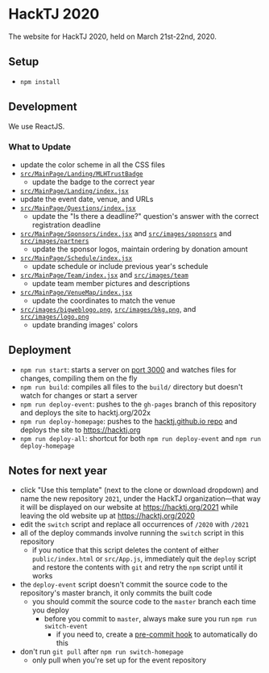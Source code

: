 # HackTJ 2020

The website for HackTJ 2020, held on March 21st-22nd, 2020.

## Setup

-   `npm install`

## Development

We use ReactJS.

### What to Update

-   update the color scheme in all the CSS files
-   [`src/MainPage/Landing/MLHTrustBadge`](src/MainPage/Landing/MLHTrustBadge)
    -   update the badge to the correct year
-   [`src/MainPage/Landing/index.jsx`](src/MainPage/Landing/index.jsx)
-   update the event date, venue, and URLs
-   [`src/MainPage/Questions/index.jsx`](src/MainPage/Questions/index.jsx)
    -   update the "Is there a deadline?" question's answer with the correct registration deadline
-   [`src/MainPage/Sponsors/index.jsx`](src/MainPage/Sponsors/index.jsx) and [`src/images/sponsors`](src/images/sponsors) and [`src/images/partners`](src/images/partners)
    -   update the sponsor logos, maintain ordering by donation amount
-   [`src/MainPage/Schedule/index.jsx`](src/MainPage/Schedule/index.jsx)
    -   update schedule or include previous year's schedule
-   [`src/MainPage/Team/index.jsx`](src/MainPage/Team/index.jsx) and [`src/images/team`](src/images/team)
    -   update team member pictures and descriptions
-   [`src/MainPage/VenueMap/index.jsx`](src/MainPage/VenueMap)
    -   update the coordinates to match the venue
-   [`src/images/bigweblogo.png`](src/images/bigweblogo.png), [`src/images/bkg.png`](src/images/bkg.png), and [`src/images/logo.png`](src/images/logo.png)
    -   update branding images' colors

## Deployment

-   `npm run start`: starts a server on [port 3000](localhost:3000) and watches files for changes, compiling them on the fly
-   `npm run build`: compiles all files to the `build/` directory but doesn't watch for changes or start a server
-   `npm run deploy-event`: pushes to the `gh-pages` branch of this repository and deploys the site to hacktj.org/202x
-   `npm run deploy-homepage`: pushes to the [hacktj.github.io repo](https://github.com/HackTJ/hacktj.github.io) and deploys the site to <https://hacktj.org>
-   `npm run deploy-all`: shortcut for both `npm run deploy-event` and `npm run deploy-homepage`

## Notes for next year

-   click "Use this template" (next to the clone or download dropdown) and name the new repository `2021`, under the HackTJ organization—that way it will be displayed on our website at <https://hacktj.org/2021> while leaving the old website up at <https://hacktj.org/2020>
-   edit the `switch` script and replace all occurrences of `/2020` with `/2021`
-   all of the deploy commands involve running the `switch` script in this repository
    -   if you notice that this script deletes the content of either `public/index.html` or `src/App.js`, immediately quit the `deploy` script and restore the contents with `git` and retry the `npm` script until it works
-   the `deploy-event` script doesn't commit the source code to the repository's master branch, it only commits the built code
    -   you should commit the source code to the `master` branch each time you deploy
        -   before you commit to `master`, always make sure you run `npm run switch-event`
            -   if you need to, create a [pre-commit hook](https://git-scm.com/docs/githooks#_pre_commit) to automatically do this
-   don't run `git pull` after `npm run switch-homepage`
    -   only pull when you're set up for the event repository
